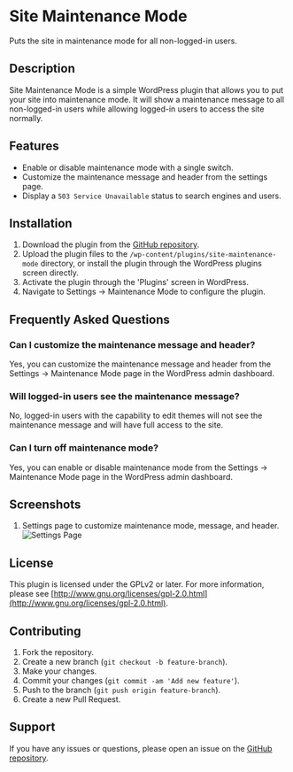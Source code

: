 # Site Maintenance Mode

Puts the site in maintenance mode for all non-logged-in users.

## Description

Site Maintenance Mode is a simple WordPress plugin that allows you to put your site into maintenance mode. It will show a maintenance message to all non-logged-in users while allowing logged-in users to access the site normally.

## Features

- Enable or disable maintenance mode with a single switch.
- Customize the maintenance message and header from the settings page.
- Display a `503 Service Unavailable` status to search engines and users.

## Installation

1. Download the plugin from the [GitHub repository](https://github.com/devuri/wp-site-maintenance).
2. Upload the plugin files to the `/wp-content/plugins/site-maintenance-mode` directory, or install the plugin through the WordPress plugins screen directly.
3. Activate the plugin through the 'Plugins' screen in WordPress.
4. Navigate to Settings -> Maintenance Mode to configure the plugin.

## Frequently Asked Questions

### Can I customize the maintenance message and header?

Yes, you can customize the maintenance message and header from the Settings -> Maintenance Mode page in the WordPress admin dashboard.

### Will logged-in users see the maintenance message?

No, logged-in users with the capability to edit themes will not see the maintenance message and will have full access to the site.

### Can I turn off maintenance mode?

Yes, you can enable or disable maintenance mode from the Settings -> Maintenance Mode page in the WordPress admin dashboard.

## Screenshots

1. Settings page to customize maintenance mode, message, and header.
![Settings Page](path/to/settings-page-screenshot.png)


## License

This plugin is licensed under the GPLv2 or later. For more information, please see [http://www.gnu.org/licenses/gpl-2.0.html](http://www.gnu.org/licenses/gpl-2.0.html).

## Contributing

1. Fork the repository.
2. Create a new branch (`git checkout -b feature-branch`).
3. Make your changes.
4. Commit your changes (`git commit -am 'Add new feature'`).
5. Push to the branch (`git push origin feature-branch`).
6. Create a new Pull Request.

## Support

If you have any issues or questions, please open an issue on the [GitHub repository](https://github.com/devuri/wp-site-maintenance/issues).
